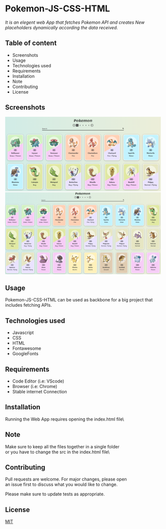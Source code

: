 # Pokemon-JS-CSS-HTML

_It is an elegent web App that fetches Pokemon API and creates_
_New placeholders dynamically according the data received._

## Table of content

- Screenshots
- Usage
- Technologies used
- Requirements
- Installation
- Note
- Contributing
- License

## Screenshots

<img src="AppScreenshots/1.PNG">
<img src="AppScreenshots/2.PNG">

## Usage

Pokemon-JS-CSS-HTML can be used as backbone for a big
project that includes fetching APIs.

## Technologies used

- Javascript
- CSS
- HTML
- Fontawesome
- GoogleFonts

## Requirements

- Code Editor (i.e: VScode)
- Browser (i.e: Chrome)
- Stable internet Connection

## Installation

Running the Web App requires opening the index.html file\

## Note

Make sure to keep all the files together in a single folder\
or you have to change the src in the index.html file\

## Contributing

Pull requests are welcome. For major changes, please open\
 an issue first to discuss what you would like to change.

Please make sure to update tests as appropriate.

## License

[MIT](https://choosealicense.com/licenses/mit/)
